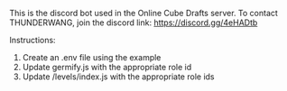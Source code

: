This is the discord bot used in the Online Cube Drafts server.
To contact THUNDERWANG, join the discord link: https://discord.gg/4eHADtb

Instructions:
1. Create an .env file using the example 
2. Update germify.js with the appropriate role id
3. Update /levels/index.js with the appropriate role ids   
